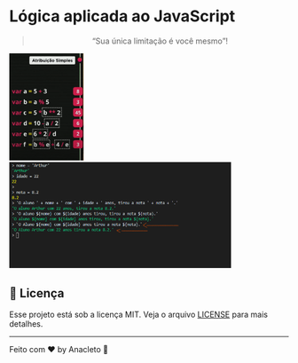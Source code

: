 # Lógica aplicada ao JavaScript
<blockquote align="center">“Sua única limitação é você mesmo”!</blockquote>

<img src="images/Anotação 2020-06-12 174652.png" width="134"><img src="images/Templete String.png" width="400">




## 📝 Licença

Esse projeto está sob a licença MIT. Veja o arquivo [LICENSE](LICENSE.md) para mais detalhes.

---

Feito com ♥ by Anacleto :wave:
